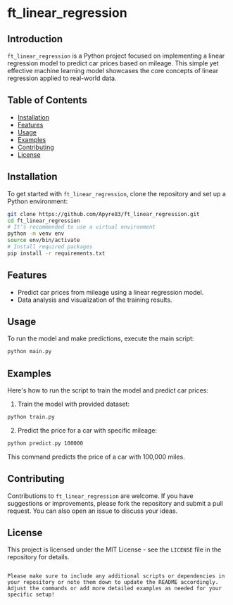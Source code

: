 # ft_linear_regression

## Introduction
`ft_linear_regression` is a Python project focused on implementing a linear regression model to predict car prices based on mileage. This simple yet effective machine learning model showcases the core concepts of linear regression applied to real-world data.

## Table of Contents
- [Installation](#installation)
- [Features](#features)
- [Usage](#usage)
- [Examples](#examples)
- [Contributing](#contributing)
- [License](#license)

## Installation

To get started with `ft_linear_regression`, clone the repository and set up a Python environment:

```bash
git clone https://github.com/Apyre83/ft_linear_regression.git
cd ft_linear_regression
# It's recommended to use a virtual environment
python -m venv env
source env/bin/activate
# Install required packages
pip install -r requirements.txt
```

## Features

- Predict car prices from mileage using a linear regression model.
- Data analysis and visualization of the training results.

## Usage

To run the model and make predictions, execute the main script:

```bash
python main.py
```

## Examples

Here's how to run the script to train the model and predict car prices:

1. Train the model with provided dataset:

```bash
python train.py
```

2. Predict the price for a car with specific mileage:

```bash
python predict.py 100000
```

This command predicts the price of a car with 100,000 miles.

## Contributing

Contributions to `ft_linear_regression` are welcome. If you have suggestions or improvements, please fork the repository and submit a pull request. You can also open an issue to discuss your ideas.

## License

This project is licensed under the MIT License - see the `LICENSE` file in the repository for details.
```

Please make sure to include any additional scripts or dependencies in your repository or note them down to update the README accordingly. Adjust the commands or add more detailed examples as needed for your specific setup!